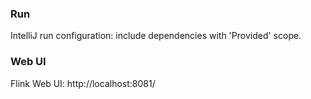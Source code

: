 ### Run
IntelliJ run configuration: include dependencies with 'Provided' scope.

### Web UI
Flink Web UI: http://localhost:8081/